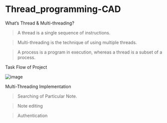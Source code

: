 # Thread_programming-CAD


What’s Thread & Multi-threading?

 > A thread is a single sequence of instructions.
 
 > Multi-threading is the technique of using multiple threads.
 
 > A process is a program in execution, whereas a thread is a subset of a process.



Task Flow of Project

 ![image](https://user-images.githubusercontent.com/97733857/226978029-0641637d-7d96-4ed5-b074-802d37a4e1dc.png)
 
 Multi-Threading Implementation

   > Searching of Particular Note.
    
   > Note editing
   
   > Authentication

